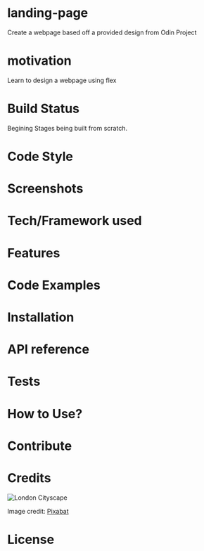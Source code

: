 # landing-page

Create a webpage based off a provided design from Odin Project

# motivation 

Learn to design a webpage using flex 

# Build Status

Begining Stages being built from scratch. 

# Code Style

# Screenshots

# Tech/Framework used

# Features

# Code Examples

# Installation

# API reference

# Tests

# How to Use? 

# Contribute

# Credits

![London Cityscape](https://www.pexels.com/photo/big-ben-bridge-castle-city-460672/)

Image credit: [Pixabat](https://www.pexels.com/@pixabay/)

# License




